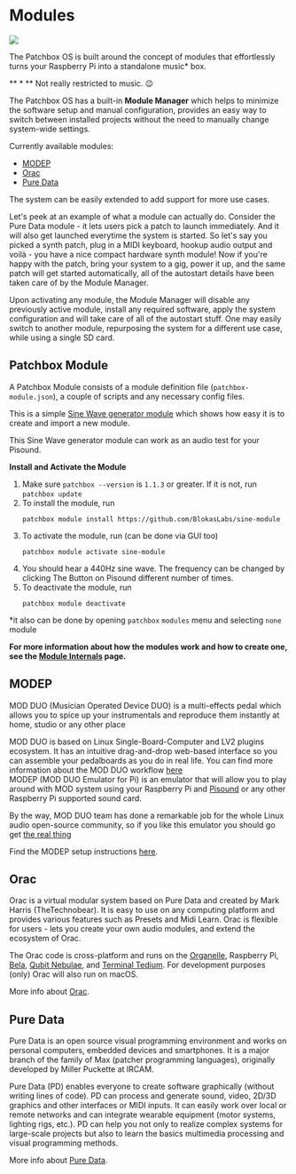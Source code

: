 # Modules

![](https://raw.githubusercontent.com/wiki/BlokasLabs/patchbox-os-gen/images/modules.png)

The Patchbox OS is built around the concept of modules that effortlessly turns your Raspberry Pi into a standalone music\* box.


** * ** Not really restricted to music. 😉

The Patchbox OS has a built-in **Module Manager** which helps to minimize the software setup and manual configuration, provides an easy way to switch between installed projects without the need to manually change system-wide settings.

Currently available modules:

- <a href="https://blokas.io/MODEP/" target="_blank">MODEP</a>
- <a href="https://community.blokas.io/t/orac-2-0-for-the-raspberry-pi/1099" target="_blank">Orac</a>
- <a href="https://puredata.info/" target='_blank'>Pure Data</a> 

The system can be easily extended to add support for more use cases.


Let's peek at an example of what a module can actually do. Consider the Pure Data module - it lets users pick a patch to launch immediately. And it will also get launched everytime the system is started.
So let's say you picked a synth patch, plug in a MIDI keyboard, hookup audio output and voilà - you have a nice compact hardware synth module! Now if you're happy with the patch, bring your system to a gig, power it up, and the same patch will get started automatically, all of the autostart details have been taken care of by the Module Manager.

Upon activating any module, the Module Manager will disable any previously active module, install any required software, apply the system configuration and will take care of all of the
autostart stuff. One may easily switch to another module, repurposing the system for a different use case, while using a single SD card.

## Patchbox Module

A Patchbox Module consists of a module definition file (`patchbox-module.json`), a couple of scripts and any necessary config files.

This is a simple <a href="https://github.com/BlokasLabs/sine-module" target='_blank'>Sine Wave generator module</a> which shows how easy it is to create and import a new module.

This Sine Wave generator module can work as an audio test for your Pisound. 

**Install and Activate the Module**

1. Make sure `patchbox --version` is `1.1.3` or greater. If it is not, run `patchbox update`
2. To install the module, run
    ```
    patchbox module install https://github.com/BlokasLabs/sine-module
    ```
3. To activate the module, run (can be done via GUI too)
    ``` 
    patchbox module activate sine-module
    ```
4. You should hear a 440Hz sine wave. The frequency can be changed by clicking The Button on Pisound different number of times.
5. To deactivate the module, run
    ```
    patchbox module deactivate
    ```

*it also can be done by opening `patchbox` `modules` menu and selecting `none` module   


**For more information about how the modules work and how to create one, see the [Module Internals](Module-Internals.md) page.**


## MODEP

MOD DUO (Musician Operated Device DUO) is a multi-effects pedal which allows you to spice up your instrumentals and reproduce them instantly at home, studio or any other place 

MOD DUO is based on Linux Single-Board-Computer and LV2 plugins ecosystem. It has an intuitive drag-and-drop web-based interface so you can assemble your pedalboards as you do in real life. You can find more information about the MOD DUO workflow <a href="https://www.moddevices.com/products/mod-duo" target='_blank'>here</a>  
MODEP (MOD DUO Emulator for Pi) is an emulator that will allow you to play around with MOD system using your Raspberry Pi and <a href="https://blokas.io/pisound" target='_blank'>Pisound</a> or any other Raspberry Pi supported sound card.

By the way, MOD DUO team has done a remarkable job for the whole Linux audio open-source community, so if you like this emulator you should go get <a href="https://www.moddevices.com/" target='_blank'>the real thing</a> 

Find the MODEP setup instructions <a href="https://blokas.io/modep/docs/Setup/" target='_blank'>here</a>.

## Orac

Orac is a virtual modular system based on Pure Data and created by Mark Harris (TheTechnobear). It is easy to use on any computing platform and provides various features such as Presets and Midi Learn. Orac is flexible for users - lets you create your own audio modules, and extend the ecosystem of Orac.

The Orac code is cross-platform and runs on the <a href="https://www.critterandguitari.com/organelle" target='_blank'>Organelle</a>, Raspberry Pi, <a href="https://bela.io" target='_blank'>Bela</a>, <a href="https://www.qubitelectronix.com/shop/nebulae" target='_blank'>Qubit Nebulae</a>, and <a href="https://github.com/mxmxmx/terminal_tedium" target='_blank'>Terminal Tedium</a>. For development purposes (only) Orac will also run on macOS.

More info about <a href="https://github.com/TheTechnobear/Orac/wiki" target='_blank'>Orac</a>.

## Pure Data

Pure Data is an open source visual programming environment and works on personal computers, embedded devices and smartphones. It is a major branch of the family of Max (patcher programming languages), originally developed by Miller Puckette at IRCAM. 

Pure Data (PD) enables everyone to create software graphically (without writing lines of code). PD can process and generate sound, video, 2D/3D graphics and other interfaces or MIDI inputs. It can easily work over local or remote networks and can integrate wearable equipment (motor systems, lighting rigs, etc.). PD can help you not only to realize complex systems for large-scale projects but also to learn the basics multimedia processing and visual programming methods. 

More info about <a href="https://puredata.info/" target='_blank'>Pure Data</a>.

